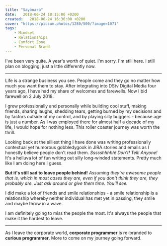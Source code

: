 ```yaml
---
title: "Sayōnara"
date:   2018-06-24 18:15:00 +0200
created:   2018-06-24 16:36:00 +0200
cover: "https://picsum.photos/1280/500/?image=1071"
tags:
    - Mindset
    - Relationships
    - Comfort Zone
    - Personal Brand
---
```


I've been very quite. A year's worth of quiet. I'm sorry. I'm still here. I still
plan on blogging, just a little differently now.

---

Life is a strange business you see. People come and they go no matter how
much you want them to stay. After integrating into DStv Digital Media four years ago,
I have had my share of welcomes and farewells. Now I bid farewell on 2 July 2018.

I grew professionally and personally while building cool stuff, making friends,
sharing laughs, shedding tears, getting burned by my decisions and by factors outside
of my control, and by playing silly buggers - because age is just a number.
As I was employed there for almost half a decade of my life, I would hope for nothing less.
This roller coaster journey was worth the thrill.

Looking back at the silliest thing I have done was writing professionally contextual
yet humorous gobbledygook in JIRA stories and emails as I honestly believe people don't
read them. *Ssssshhhhh! Don't! Tell! Anyone!* It's a helluva lot of fun writing out silly
long-winded statements. Pretty much like I am doing here I guess.

**But it's still sad to leave people behind!** *Assuming they're awesome people that is,
which in most cases they are, even if you don't think they are, they probably are.
Just ask around or give them time. You'll see.*

I did make a lot of friends and smile relationships - a smile relationship is a relationship
whereby neither individual has met yet in passing, they smile and maybe throw in a wave.

I am definitely going to miss the people the most. It's always the people that make
it the hardest to leave.

---

As I leave the corporate world, **corporate programmer** is re-branded to **curious programmer**.
More to come on my journey going forward.
